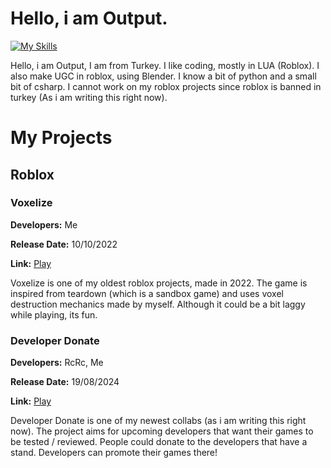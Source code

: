 # Hello, i am Output.
[![My Skills](https://skillicons.dev/icons?i=lua,html,css,python,blender,unity,robloxstudio,markdown&theme=light)](https://skillicons.dev)

Hello, i am Output, I am from Turkey. I like coding, mostly in LUA (Roblox). I also make UGC in roblox, using Blender. I know a bit of python and a small bit of csharp.
I cannot work on my roblox projects since roblox is banned in turkey (As i am writing this right now).

# My Projects
## Roblox
### Voxelize
<strong>Developers:</strong> Me

<strong>Release Date:</strong> 10/10/2022

<strong>Link:</strong> [Play](https://www.roblox.com/games/11233189032/Voxelize-BETA)

Voxelize is one of my oldest roblox projects, made in 2022. The game is inspired from teardown (which is a sandbox game)
and uses voxel destruction mechanics made by myself. Although it could be a bit laggy while playing, its fun.

### Developer Donate
<strong>Developers:</strong> RcRc, Me

<strong>Release Date:</strong> 19/08/2024

<strong>Link:</strong> [Play](https://www.roblox.com/games/18971837206/Developer-Donate-BETA)

Developer Donate is one of my newest collabs (as i am writing this right now). The project aims for upcoming developers that want their games to be tested / reviewed. 
People could donate to the developers that have a stand. Developers can promote their games there!

